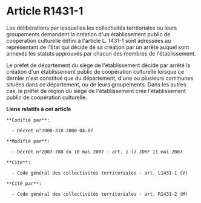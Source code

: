 # Article R1431-1

Les délibérations par lesquelles les collectivités territoriales ou leurs groupements demandent la création d'un
établissement public de coopération culturelle défini à l'article L. 1431-1 sont adressées au représentant de l'Etat qui
décide de sa création par un arrêté auquel sont annexés les statuts approuvés par chacun des membres de l'établissement. 

Le préfet de département du siège de l'établissement décide par arrêté la création d'un établissement public de coopération
culturelle lorsque ce dernier n'est constitué que du département, d'une ou plusieurs communes situées dans ce département, ou
de leurs groupements. Dans les autres cas, le préfet de région du siège de l'établissement crée l'établissement public de
coopération culturelle.

**Liens relatifs à cet article**

	**Codifié par**:

	  - Décret n°2000-318 2000-04-07

	**Modifié par**:

	  - Décret n°2007-788 du 10 mai 2007 - art. 1 () JORF 11 mai 2007

	**Cite**:

	  - Code général des collectivités territoriales - art. L1431-1 (V)

	**Cité par**:

	  - Code général des collectivités territoriales - art. R1431-2 (M)
